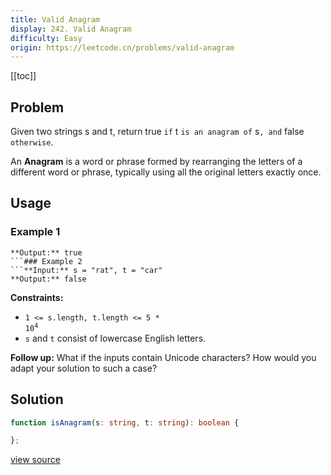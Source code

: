```yaml
---
title: Valid Anagram
display: 242. Valid Anagram
difficulty: Easy
origin: https://leetcode.cn/problems/valid-anagram
---
```


[[toc]]

## Problem

Given two strings s and t, return true `if` t `is an anagram of` s`, and` false `otherwise`.

An **Anagram** is a word or phrase formed by rearranging the letters of a different word or phrase, typically using all the original letters exactly once.

 ## Usage

### Example 1
```**Input:** s = "anagram", t = "nagaram"
**Output:** true
```### Example 2
```**Input:** s = "rat", t = "car"
**Output:** false
```
 
**Constraints:**

- <code>1 &lt;= s.length, t.length &lt;= 5 * 10<sup>4</sup></code>
- <code>s</code> and <code>t</code> consist of lowercase English letters.

 
**Follow up:** What if the inputs contain Unicode characters? How would you adapt your solution to such a case?


## Solution

```ts
function isAnagram(s: string, t: string): boolean {

};
```

[view source](https://leetcode.cn/problems/valid-anagram)
